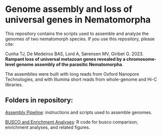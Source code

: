 # Genome assembly and loss of universal genes in Nematomorpha

This repository contains the scripts used to assemble and analyze the genomes of two nematomorph species. If you use this repository, please cite:

Cunha TJ, De Medeiros BAS, Lord A, Sørensen MV, Giribet G. 2023. **Rampant loss of universal metazoan genes revealed by a chromosome-level genome assembly of the parasitic Nematomorpha**.

The assemblies were built with long reads from Oxford Nanopore Technologies, and with Illumina short reads from whole-genome and Hi-C libraries.

## Folders in repository:

[Assembly Pipeline](assembly%20pipeline): instructions and scripts used to assemble genomes.

[BUSCO and Enrichment Analyses](buscos%20and%20enrichment%20analyses%20R): R code for busco comparison, enrichment analyses, and related figures.
